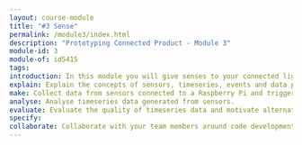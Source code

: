 ```yaml
---
layout: course-module
title: "#3 Sense"
permalink: /module3/index.html
description: "Prototyping Connected Product - Module 3"
module-id: 3
module-of: id5415
tags:
introduction: In this module you will give senses to your connected lighting system, implementing motion, light and temperature sensors to shape a contextual behaviour for your connected lighting system.
explain: Explain the concepts of sensors, timeseries, events and data processing.
make: Collect data from sensors connected to a Raspberry Pi and trigger events.
analyse: Analyse timeseries data generated from sensors.
evaluate: Evaluate the quality of timeseries data and motivate alternative sensing options
specify:
collaborate: Collaborate with your team members around code development with Git and GitHub.
---
```

